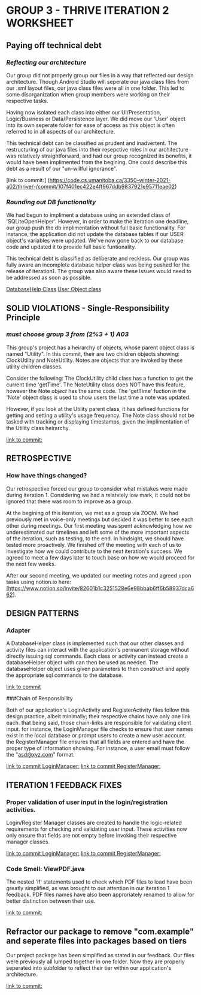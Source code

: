 # **GROUP 3 - THRIVE ITERATION 2 WORKSHEET**

## Paying off technical debt
### _Reflecting our architecture_

Our group did not properly group our files in a way that reflected our design architecture. Though Android Studio will seperate our java class files from our .xml layout files, our java class files were all in one folder. This led to some disorganization when group members were working on their respective tasks.

Having now isolated each class into either our UI/Presentation, Logic/Business or Data/Persistence layer. We did move our 'User' object into its own seperate folder for ease of access as this object is often referred to in all aspects of our architecture. 

This technical debt can be classified as prudent and inadvertent. The restructuring of our java files into their resepctive roles in our architecture was relatively straightforward, and had our group recognized its benefits, it would have been implimented from the begining. One could describe this debt as a result of our "un-willful ignorance".
 
[link to commit:] (https://code.cs.umanitoba.ca/3350-winter-2021-a02/thrive/-/commit/107f401ec422e4ff967ddb9837921e95711eae02)

### _Rounding out DB functionality_

We had begun to impliment a database using an extended class of 'SQLiteOpenHelper'. However, in order to make the iteration one deadline, our group push the db implimentation without full basic functionality. For instance, the application did not update the database tables if our USER object's variables were updated. We've now gone back to our database code and updated it to provide full basic funtionality.

This technical debt is classified as deliberate and reckless. Our group was fully aware an incomplete database helper class was being pushed for the release of iteration1. The group was also aware these issues would need to be addressed as soon as possible.

[DatabaseHelp Class](https://code.cs.umanitoba.ca/3350-winter-2021-a02/thrive/-/commit/06f0bc3571b826a3932a4a244287ddbffdcdd9dd#e2eafdb9b47a36cbc785491a61db5e44c65ddcf4_153_199)
[User Object class](https://code.cs.umanitoba.ca/3350-winter-2021-a02/thrive/-/commit/06f0bc3571b826a3932a4a244287ddbffdcdd9dd#e25262f80a9bf55e06658be3651379982d23063e_39_77)

## SOLID VIOLATIONS - Single-Responsibility Principle
###  _must choose group 3 from (2%3 + 1) A03_

This group's project has a heirarchy of objects, whose parent object class is named "Utility". In this commit, their are two children objects showing: ClockUtility and NoteUtility. Notes are objects that are invoked by these utility children classes.

Consider the following: The ClockUtility child class has a function to get the current time 'getTime'. The NoteUtility class does NOT have this feature, however the Note _object_ has the same code. The 'getTime' fuction in the 'Note' object class is used to show users the last time a note was updated. 

However, if you look at the Utility parent class, it has defined functions for getting and setting a utility's usage frequency. The Note class should not be tasked with tracking or displaying timestamps, given the implimentation of the Utility class heirarchy. 

[link to commit: ](https://code.cs.umanitoba.ca/3350-winter-2021-a03/youtilities-comp3350-a03-group3/-/tree/logic-development/app/src/main/java/com/comp3350a03/group03/youtitlties/objects)

## RETROSPECTIVE
### How have things changed?

Our retrospective forced our group to consider what mistakes were made during iteration 1. Considering we had a relatviely low mark, it could not be ignored that there was room to improve as a group.

At the begining of this iteration, we met as a group via ZOOM. We had previously met in voice-only meetings but decided it was better to see each other during meetings. Our first meeting was spent acknowledging how we underestimated our timelines and left some of the more important aspects of the iteration, such as testing, to the end. In hindsight, we should have tested more proactively. We finished off the meeting with each of us to investigate how we could contribute to the next iteration's success. We agreed to meet a few days later to touch base on how we would proceed for the next few weeks.

After our second meeting, we updated our meeting notes and agreed upon tasks using notion.io here: [https://www.notion.so/invite/82601b1c3251528e6e98bbab6ff6b58937dca662].

## DESIGN PATTERNS
### Adapter

A DatabaseHelper class is implemented such that our other classes and activity files can interact with the application's permanent storage without directly issuing sql commands. Each class or activity can instead create a databaseHelper object with can then be used as needed. The databaseHelper object uses given parameters to then construct and apply the appropriate sql commands to the database.

[link to commit](https://code.cs.umanitoba.ca/3350-winter-2021-a02/thrive/-/commit/06f0bc3571b826a3932a4a244287ddbffdcdd9dd)

###Chain of Responsibility

Both of our application's LoginActivity and RegisterActivity files follow this design practice, albeit minimally; their respective chains have only one link each. that being said, those chain-links are responsible for validating client input. for instance, the LoginManager file checks to ensure that user names exist in the local database or prompt users to create a new user account. the RegisterManager file ensures that all fields are entered and have the proper type of information showing. For instance, a user email must follow the "asd@xyz.com" format.

[link to commit LoginManager:](https://code.cs.umanitoba.ca/3350-winter-2021-a02/thrive/-/commit/4d8d16dfb575d091991d9013475b563a7729984e#762c7464f0fd966484e612d86660c2dfbf18f446_0_47)
[link to commit RegisterManager:](https://code.cs.umanitoba.ca/3350-winter-2021-a02/thrive/-/commit/107f401ec422e4ff967ddb9837921e95711eae02#f8b78a8c92a5fafeee2361f5f921606f26385d89_0_73)

## ITERATION 1 FEEDBACK FIXES

### Proper validation of user input in the login/registration activities.

Login/Register Manager classes are created to handle the logic-related requirements for checking and validating user input. These activities now only ensure that fields are not empty before invoking their respective manager classes.

[link to commit LoginManager:](https://code.cs.umanitoba.ca/3350-winter-2021-a02/thrive/-/commit/4d8d16dfb575d091991d9013475b563a7729984e#762c7464f0fd966484e612d86660c2dfbf18f446_0_47)
[link to commit RegisterManager:](https://code.cs.umanitoba.ca/3350-winter-2021-a02/thrive/-/commit/107f401ec422e4ff967ddb9837921e95711eae02#f8b78a8c92a5fafeee2361f5f921606f26385d89_0_73)

### Code Smell: ViewPDF.java

The nested 'if' statements used to check which PDF files to load have been greatly simplified, as was brought to our attention in our iteration 1 feedback. PDF files names have also been approriately renamed to allow for better distinction between their use.

[link to commit:](https://code.cs.umanitoba.ca/3350-winter-2021-a02/thrive/-/commit/0ba3645bdeb69c9acbe24719b27452da3bcd314e)

## Refractor our package to remove "com.example" and seperate files into packages based on tiers

Our project package has been simplified as stated in our feedback. Our files were previously all lumped together in one folder. Now they are properly seperated into subfolder to reflect their tier within our application's architecture. 

[link to commit:](https://code.cs.umanitoba.ca/3350-winter-2021-a02/thrive/-/commit/107f401ec422e4ff967ddb9837921e95711eae02)